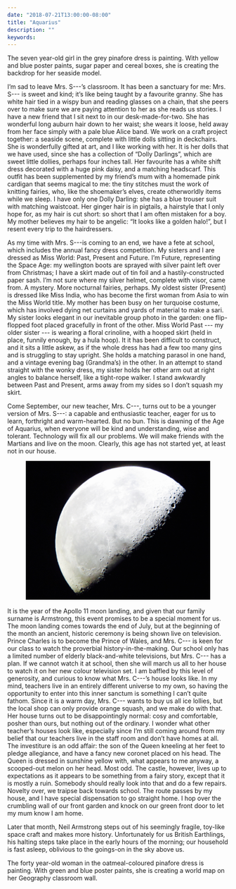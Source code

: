 ```yaml
---
date: "2018-07-21T13:00:00-08:00"
title: "Aquarius"
description: ""
keywords:
---
```


The seven year-old girl in the grey pinafore dress is painting. With yellow and blue poster paints,
sugar paper and cereal boxes, she is creating the backdrop for her seaside model.

<!--more-->	

I’m sad to leave Mrs. S---’s classroom. It has been a sanctuary for me: Mrs. S--- is sweet and kind;
it’s like being taught by a favourite granny. She has white hair tied in a wispy bun and reading
glasses on a chain, that she peers over to make sure we are paying attention to her as she reads us
stories. I have a new friend that I sit next to in our desk-made-for-two. She has wonderful long
auburn hair down to her waist; she wears it loose, held away from her face simply with a pale blue
Alice band. We work on a craft project together: a seaside scene, complete with little dolls sitting
in deckchairs. She is wonderfully gifted at art, and I like working with her. It is her dolls that
we have used, since she has a collection of “Dolly Darlings”, which are sweet little dollies,
perhaps four inches tall. Her favourite has a white shift dress decorated with a huge pink daisy,
and a matching headscarf. This outfit has been supplemented by my friend’s mum with a homemade pink
cardigan that seems magical to me: the tiny stitches must the work of knitting fairies, who, like
the shoemaker’s elves, create otherworldly items while we sleep. I have only one Dolly Darling: she
has a blue trouser suit with matching waistcoat. Her ginger hair is in pigtails, a hairstyle that I
only hope for, as my hair is cut short: so short that I am often mistaken for a boy. My mother
believes my hair to be angelic: “It looks like a golden halo!”, but I resent every trip to the
hairdressers.

As my time with Mrs. S---is coming to an end, we have a fete at school, which includes the annual
fancy dress competition. My sisters and I are dressed as Miss World: Past, Present and Future. I’m
Future, representing the Space Age: my wellington boots are sprayed with silver paint left over from
Christmas; I have a skirt made out of tin foil and a hastily-constructed paper sash. I’m not sure
where my silver helmet, complete with visor, came from. A mystery. More nocturnal fairies,
perhaps. My oldest sister (Present) is dressed like Miss India, who has become the first woman from
Asia to win the Miss World title. My mother has been busy on her turquoise costume, which has
involved dying net curtains and yards of material to make a sari. My sister looks elegant in our
inevitable group photo in the garden: one flip-flopped foot placed gracefully in front of the
other. Miss World Past --- my older sister --- is wearing a floral crinoline, with a hooped skirt
(held in place, funnily enough, by a hula hoop). It it has been difficult to construct, and it sits
a little askew, as if the whole dress has had a few too many gins and is struggling to stay
upright. She holds a matching parasol in one hand, and a vintage evening bag (Grandma’s) in the
other. In an attempt to stand straight with the wonky dress, my sister holds her other arm out at
right angles to balance herself, like a tight-rope walker. I stand awkwardly between Past and
Present, arms away from my sides so I don’t squash my skirt.

Come September, our new teacher, Mrs. C---, turns out to be a younger version of Mrs. S---: a capable
and enthusiastic teacher, eager for us to learn, forthright and warm-hearted.  But no bun. This is
dawning of the Age of Aquarius, when everyone will be kind and understanding, wise and
tolerant. Technology will fix all our problems. We will make friends with the Martians and live on
the moon. Clearly, this age has not started yet, at least not in our house.

<center>
<img style="max-width:30em;" src="/images/IMG_3373.jpg" alt="The Moon"/>
</center>

It is the year of the Apollo 11 moon landing, and given that our family surname is Armstrong, this
event promises to be a special moment for us. The moon landing comes towards the end of July, but at
the beginning of the month an ancient, historic ceremony is being shown live on television. Prince
Charles is to become the Prince of Wales, and Mrs. C--- is keen for our class to watch the proverbial
history-in-the-making. Our school only has a limited number of elderly black-and-white televisions,
but Mrs. C--- has a plan. If we cannot watch it at school, then she will march us all to her house to
watch it on her new colour television set. I am baffled by this level of generosity, and curious to
know what Mrs. C---’s house looks like. In my mind, teachers live in an entirely different universe
to my own, so having the opportunity to enter into this inner sanctum is something I can’t quite
fathom. Since it is a warm day, Mrs. C--- wants to buy us all ice lollies, but the local shop can
only provide orange squash, and we make do with that. Her house turns out to be disappointingly
normal: cosy and comfortable, posher than ours, but nothing out of the ordinary. I wonder what other
teacher’s houses look like, especially since I’m still coming around from my belief that our
teachers live in the staff room and don’t have homes at all. The investiture is an odd affair: the
son of the Queen kneeling at her feet to pledge allegiance, and have a fancy new coronet placed on
his head. The Queen is dressed in sunshine yellow with, what appears to me anyway, a scooped-out
melon on her head. Most odd. The castle, however, lives up to expectations as it appears to be
something from a fairy story, except that it is mostly a ruin. Somebody should really look into that
and do a few repairs. Novelty over, we traipse back towards school. The route passes by my house,
and I have special dispensation to go straight home. I hop over the crumbling wall of our front
garden and knock on our green front door to let my mum know I am home.

Later that month, Neil Armstrong steps out of his seemingly fragile, toy-like space craft and makes
more history. Unfortunately for us British Earthlings, his halting steps take place in the early
hours of the morning; our household is fast asleep, oblivious to the goings-on in the sky above us.

The forty year-old woman in the oatmeal-coloured pinafore dress is painting. With green and blue
poster paints, she is creating a world map on her Geography classroom wall.


